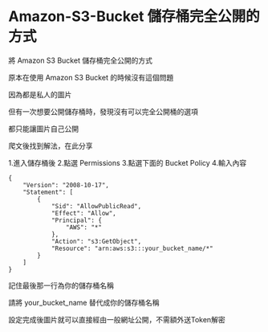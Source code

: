 # Amazon-S3-Bucket 儲存桶完全公開的方式
將 Amazon S3 Bucket 儲存桶完全公開的方式

原本在使用 Amazon S3 Bucket 的時候沒有這個問題

因為都是私人的圖片

但有一次想要公開儲存桶時，發現沒有可以完全公開桶的選項

都只能讓圖片自己公開

爬文後找到解法，在此分享

1.進入儲存桶後
2.點選 Permissions
3.點選下面的 Bucket Policy
4.輸入內容
```
{
    "Version": "2008-10-17",
    "Statement": [
        {
            "Sid": "AllowPublicRead",
            "Effect": "Allow",
            "Principal": {
                "AWS": "*"
            },
            "Action": "s3:GetObject",
            "Resource": "arn:aws:s3:::your_bucket_name/*"
        }
    ]
}
```
記住最後那一行為你的儲存桶名稱
 
請將 your_bucket_name 替代成你的儲存桶名稱

設定完成後圖片就可以直接經由一般網址公開，不需額外送Token解密
